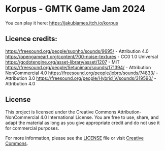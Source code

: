 # Korpus - GMTK Game Jam 2024
 
You can play it here: https://jakubjames.itch.io/korpus

## Licence credits:
https://freesound.org/people/suonho/sounds/9695/ - Attribution 4.0
https://opengameart.org/content/700-noise-textures - CC0 1.0 Universal
https://godotengine.org/asset-library/asset/1207 - MIT
https://freesound.org/people/Setuniman/sounds/171394/ - Attribution NonCommercial 4.0
https://freesound.org/people/jobro/sounds/74833/ - Attribution 3.0
https://freesound.org/people/Hybrid_V/sounds/319590/ - Attribution 4.0
 
## License

This project is licensed under the Creative Commons Attribution-NonCommercial 4.0 International License. 
You are free to use, share, and adapt the material as long as you give appropriate credit and do not use it for commercial purposes.

For more information, please see the [LICENSE](./LICENSE) file or visit [Creative Commons](http://creativecommons.org/licenses/by-nc/4.0/).
